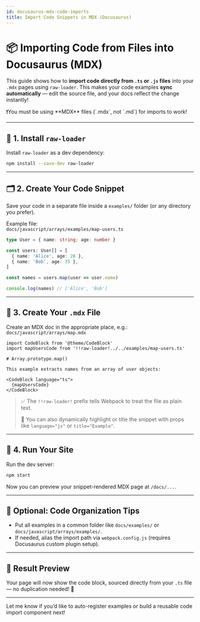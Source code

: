 ```yaml
---
id: docusaurus-mdx-code-imports
title: Import Code Snippets in MDX (Docusaurus)
---
```


# 📦 Importing Code from Files into Docusaurus (MDX)

This guide shows how to **import code directly from `.ts` or `.js` files** into your `.mdx` pages using `raw-loader`. This makes your code examples **sync automatically** — edit the source file, and your docs reflect the change instantly!

<div className='markdown-alert'>
  ❗You must be using **MDX** files (`.mdx`, not `.md`) for imports to work!
</div>

---

## 🔧 1. Install `raw-loader`

Install `raw-loader` as a dev dependency:

```bash
npm install --save-dev raw-loader
```



---

## 🗂️ 2. Create Your Code Snippet

Save your code in a separate file inside a `examples/` folder (or any directory you prefer).

Example file:  
`docs/javascript/arrays/examples/map-users.ts`


```ts title="map-users.ts"
type User = { name: string; age: number }

const users: User[] = [
  { name: 'Alice', age: 28 },
  { name: 'Bob', age: 35 },
]

const names = users.map(user => user.name)

console.log(names) // ['Alice', 'Bob']
```

---

## 🧠 3. Create Your `.mdx` File

Create an MDX doc in the appropriate place, e.g.:
`docs/javascript/arrays/map.mdx`

```tsx
import CodeBlock from '@theme/CodeBlock'
import mapUsersCode from '!!raw-loader!../../examples/map-users.ts'

# Array.prototype.map()

This example extracts names from an array of user objects:

<CodeBlock language="ts">
  {mapUsersCode}
</CodeBlock>
```

> ✅ The `!!raw-loader!` prefix tells Webpack to treat the file as plain text.
>
> 🧠 You can also dynamically highlight or title the snippet with props like `language="js"` or `title="Example"`.

---

## 🧪 4. Run Your Site

Run the dev server:

```bash
npm start
```

Now you can preview your snippet-rendered MDX page at `/docs/...`.

---

## 🧼 Optional: Code Organization Tips

- Put all examples in a common folder like `docs/examples/` or `docs/javascript/arrays/examples/`.
- If needed, alias the import path via `webpack.config.js` (requires Docusaurus custom plugin setup).

---

## 🧭 Result Preview

Your page will now show the code block, sourced directly from your `.ts` file — no duplication needed! 🎉

---

Let me know if you’d like to auto-register examples or build a reusable code import component next!
